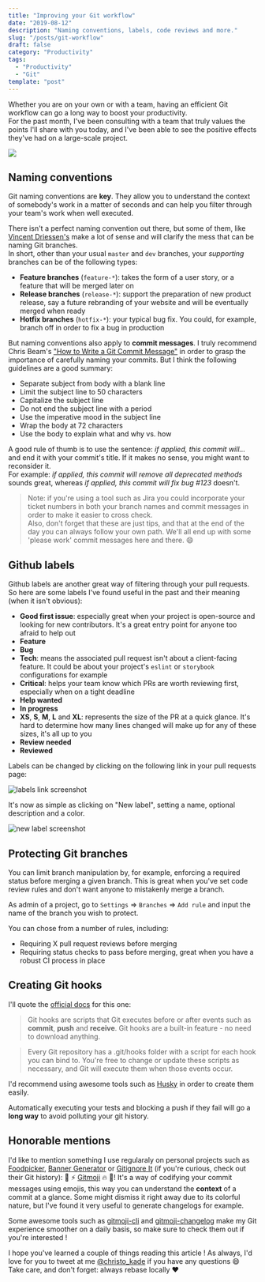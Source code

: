 ```yaml
---
title: "Improving your Git workflow"
date: "2019-08-12"
description: "Naming conventions, labels, code reviews and more."
slug: "/posts/git-workflow"
draft: false
category: "Productivity"
tags:
  - "Productivity"
  - "Git"
template: "post"
---
```


Whether you are on your own or with a team, having an efficient Git workflow can go a long way to boost your productivity.  
For the past month, I've been consulting with a team that truly values the points I'll share with you today, and I've been able to see the positive effects they've had on a large-scale project.

![](https://images.unsplash.com/photo-1556075798-4825dfaaf498?ixlib=rb-1.2.1&ixid=eyJhcHBfaWQiOjEyMDd9&auto=format&fit=crop&w=2110&q=80)

## Naming conventions

Git naming conventions are **key**. They allow you to understand the context of somebody's work in a matter of seconds and can help you filter through your team's work when well executed.

There isn't a perfect naming convention out there, but some of them, like [Vincent Driessen's](https://nvie.com/posts/a-successful-git-branching-model/) make a lot of sense and will clarify the mess that can be naming Git branches.  
In short, other than your usual `master` and `dev` branches, your *supporting* branches can be of the following types:

- **Feature branches** (`feature-*`): takes the form of a user story, or a feature that will be merged later on
- **Release branches** (`release-*`): support the preparation of new product release, say a future rebranding of your website and will be eventually merged when ready
- **Hotfix branches** (`hotfix-*`): your typical bug fix. You could, for example, branch off in order to fix a bug in production

But naming conventions also apply to **commit messages**. I truly recommend Chris Beam's ["How to Write a Git Commit Message"](https://chris.beams.io/posts/git-commit/) in order to grasp the importance of carefully naming your commits. But I think the following guidelines are a good summary:

- Separate subject from body with a blank line
- Limit the subject line to 50 characters
- Capitalize the subject line
- Do not end the subject line with a period
- Use the imperative mood in the subject line
- Wrap the body at 72 characters
- Use the body to explain what and why vs. how

A good rule of thumb is to use the sentence: *if applied, this commit will...* and end it with your commit's title. If it makes no sense, you might want to reconsider it.  
For example: *if applied, this commit will remove all deprecated methods* sounds great, whereas *if applied, this commit will fix bug #123* doesn't.

> Note: if you're using a tool such as Jira you could incorporate your ticket numbers in both your branch names and commit messages in order to make it easier to cross check.  
> Also, don't forget that these are just tips, and that at the end of the day you can always follow your own path. We'll all end up with some 'please work' commit messages here and there. 😄

## Github labels

Github labels are another great way of filtering through your pull requests. So here are some labels I've found useful in the past and their meaning (when it isn't obvious):

- **Good first issue**: especially great when your project is open-source and looking for new contributors. It's a great entry point for anyone too afraid to help out
- **Feature**
- **Bug**
- **Tech**: means the associated pull request isn't about a client-facing feature. It could be about your project's `eslint` or `storybook` configurations for example
- **Critical**: helps your team know which PRs are worth reviewing first, especially when on a tight deadline
- **Help wanted**
- **In progress**
- **XS**, **S**, **M**, **L** and **XL**: represents the size of the PR at a quick glance. It's hard to determine how many lines changed will make up for any of these sizes, it's all up to you
- **Review needed**
- **Reviewed**

Labels can be changed by clicking on the following link in your pull requests page:

![labels link screenshot](https://thepracticaldev.s3.amazonaws.com/i/cr3l08b0ijqgdlhnj2n5.png)

It's now as simple as clicking on "New label", setting a name, optional description and a color.

![new label screenshot](https://thepracticaldev.s3.amazonaws.com/i/sfb9stdlkkea9pasf4pm.png)

## Protecting Git branches

You can limit branch manipulation by, for example, enforcing a required status before merging a given branch. This is great when you've set code review rules and don't want anyone to mistakenly merge a branch.

As admin of a project, go to `Settings` => `Branches` => `Add rule` and input the name of the branch you wish to protect.  

You can chose from a number of rules, including:

- Requiring X pull request reviews before merging
- Requiring status checks to pass before merging, great when you have a robust CI process in place

## Creating Git hooks

I'll quote the [official docs](https://githooks.com/) for this one:

> Git hooks are scripts that Git executes before or after events such as **commit**, **push** and **receive**. Git hooks are a built-in feature - no need to download anything.

> Every Git repository has a .git/hooks folder with a script for each hook you can bind to. You're free to change or update these scripts as necessary, and Git will execute them when those events occur.

I'd recommend using awesome tools such as [Husky](https://github.com/typicode/husky) in order to create them easily.

Automatically executing your tests and blocking a push if they fail will go a **long way** to avoid polluting your git history.

## Honorable mentions

I'd like to mention something I use regularaly on personal projects such as [Foodpicker](https://github.com/christopherkade/foodpicker), [Banner Generator](https://github.com/christopherkade/banner-generator) or [Gitignore It](https://github.com/christopherkade/gitignore-it) (if you're curious, check out their Git history): 🎨 ⚡️ [Gitmoji](https://gitmoji.carloscuesta.me/) 🔥 🐛! It's a way of codifying your commit messages using emojis, this way you can understand the **context** of a commit at a glance. Some might dismiss it right away due to its colorful nature, but I've found it very useful to generate changelogs for example.

Some awesome tools such as [gitmoji-cli](https://github.com/carloscuesta/gitmoji-cli) and [gitmoji-changelog](https://github.com/frinyvonnick/gitmoji-changelog) make my Git experience smoother on a daily basis, so make sure to check them out if you're interested !

I hope you've learned a couple of things reading this article ! As always, I'd love for you to tweet at me [@christo_kade](https://twitter.com/christo_kade) if you have any questions 😄  
Take care, and don't forget: always rebase locally ❤️
